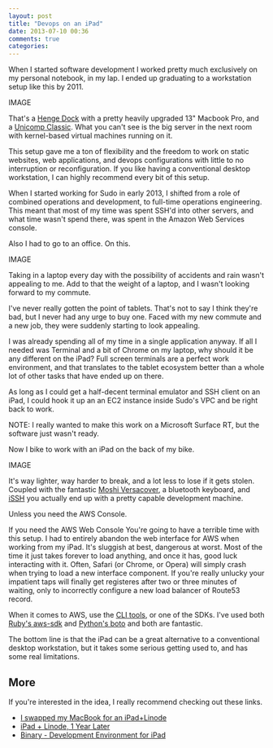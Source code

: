 ```yaml
---
layout: post
title: "Devops on an iPad"
date: 2013-07-10 00:36
comments: true
categories: 
---
```


When I started software development I worked pretty much exclusively on my
personal notebook, in my lap. I ended up graduating to a workstation setup like
this by 2011.

IMAGE

That's a [Henge Dock](http://www.hengedocks.com/) with a pretty heavily upgraded
13" Macbook Pro, and a [Unicomp Classic](http://pckeyboard.com/page/UKBD/UB40P4A).
What you can't see is the big server in the next room with kernel-based virtual
machines running on it. 

This setup gave me a ton of flexibility and the freedom
to work on static websites, web applications, and devops configurations with
little to no interruption or reconfiguration. If you like having a conventional
desktop workstation, I can highly recommend every bit of this setup. 

When I started working for Sudo in early 2013, I shifted from a role of combined
operations and development, to full-time operations engineering. This meant that
most of my time was spent SSH\'d into other servers, and what time wasn't spend
there, was spent in the Amazon Web Services console.

Also I had to go to an office. On this.

IMAGE

Taking in a laptop every day with the possibility of accidents and rain wasn't
appealing to me. Add to that the weight of a laptop, and I wasn't looking
forward to my commute. 

I've never really gotten the point of tablets. That's not to say I think they're
bad, but I never had any urge to buy one. Faced with my new commute and a new
job, they were suddenly starting to look appealing. 

I was already spending all of my time in a single application anyway. If all I
needed was Terminal and a bit of Chrome on my laptop, why should it be any
different on the iPad? Full screen terminals are a perfect work environment, and
that translates to the tablet ecosystem better than a whole lot of other tasks
that have ended up on there. 

As long as I could get a half-decent terminal emulator and SSH client on an 
iPad, I could hook it up an an EC2 instance inside Sudo's VPC and be right back
to work. 

NOTE: I really wanted to make this work on a Microsoft Surface RT, but the
software just wasn't ready. 

Now I bike to work with an iPad on the back of my bike.

IMAGE

It's way lighter, way harder to break, and a lot less to lose if it gets stolen.
Coupled with the fantastic [Moshi Versacover](http://www.moshimonde.com/product/iglaze-with-versacover.aspx), 
a bluetooth keyboard, and [iSSH](http://www.zinger-soft.com/iSSH_features.html)
you actually end up with a pretty capable development machine.

Unless you need the AWS Console. 

If you need the AWS Web Console You're going to have a terrible time with this
setup. I had to entirely abandon the web interface for AWS when working from my
iPad. It's sluggish at best, dangerous at worst. Most of the time it just takes
forever to load anything, and once it has, good luck interacting with it.
Often, Safari (or Chrome, or Opera) will simply crash when trying to load a new
interface component. If you're really unlucky your impatient taps will finally
get registeres after two or three minutes of waiting, only to incorrectly
configure a new load balancer of Route53 record. 

When it comes to AWS, use the [CLI tools](https://aws.amazon.com/cli/), or one
of the SDKs. I've used both [Ruby's aws-sdk](https://aws.amazon.com/sdkforruby/)
and [Python's boto](https://aws.amazon.com/sdkforpython/) and both are
fantastic.

The bottom line is that the iPad can be a great alternative to a conventional
desktop workstation, but it takes some serious getting used to, and has some
real limitations.

More
-----
If you're interested in the idea, I really recommend checking out these links. 

- [I swapped my MacBook for an iPad+Linode](http://yieldthought.com/post/12239282034/swapped-my-macbook-for-an-ipad)
- [iPad + Linode, 1 Year Later](http://yieldthought.com/post/31857050698/ipad-linode-1-year-later)
- [Binary - Development Environment for iPad](http://thebinaryapp.com/)
